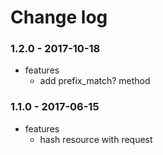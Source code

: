 # Change log

### 1.2.0 - 2017-10-18

* features
  * add prefix_match? method

### 1.1.0 - 2017-06-15

* features
  * hash resource with request

